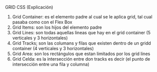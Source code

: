 GRID CSS (Explicación)

1) Grid Container: es el elemento padre al cual se le aplica grid, tal cual pasaba como con el Flex Box
2) Grid Items: son los hijos del elemento padre
3) Grid Lines: son todas aquellas lineas que hay en el grid container (5 verticales y 3 horizontales)
4) Grid Tracks; son las columans y filas que existen dentro de un gridd container (4 verticales y 3 horizontales)
5) Grid Area: son los rectángulos que estan limitados por los grid lines
6) Grid Celda: es la intersección entre don tracks es decir (el punto de intersección entre una fila y columna)